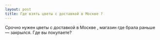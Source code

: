```yaml
---
layout: post 
title: Где взять цветы с доставкой в Москве ‌‌? 
--- 
```

Срочно нужен цветы с доставкой в Москве ‌‌, магазин где брала раньше — закрылся. Где вы покупаете?